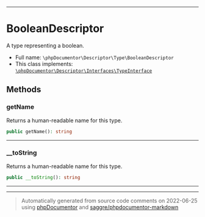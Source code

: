 ***

# BooleanDescriptor

A type representing a boolean.



* Full name: `\phpDocumentor\Descriptor\Type\BooleanDescriptor`
* This class implements:
[`\phpDocumentor\Descriptor\Interfaces\TypeInterface`](../Interfaces/TypeInterface.md)




## Methods


### getName

Returns a human-readable name for this type.

```php
public getName(): string
```











***

### __toString

Returns a human-readable name for this type.

```php
public __toString(): string
```











***


***
> Automatically generated from source code comments on 2022-06-25 using [phpDocumentor](http://www.phpdoc.org/) and [saggre/phpdocumentor-markdown](https://github.com/Saggre/phpDocumentor-markdown)
